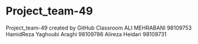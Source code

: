 # Project_team-49
Project_team-49 created by GitHub Classroom
ALI MEHRABANI 98109753
HamidReza Yaghoubi Araghi 98109786
Alireza Heidari 98109731
